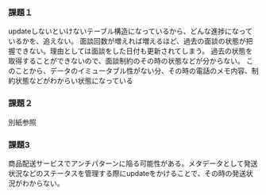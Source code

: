 ### 課題１
updateしないといけないテーブル構造になっているから、どんな進捗になっているかを、追えない。
面談回数が増えれば増えるほど、過去の面談の状態が把握できない。理由としては面談をした日付も更新されてしまう。
過去の状態を取得することができないので、面談制約のその時の状態などが分からない。
このことから、データのイミュータブル性がない分、その時の電話のメモ内容、制約状態などがわからい状態になっている

### 課題２
別紙参照

### 課題3
商品配送サービスでアンチパターンに陥る可能性がある。メタデータとして発送状況などのステータスを管理する際にupdateをかけることで、その時の発送状況がわからない。
